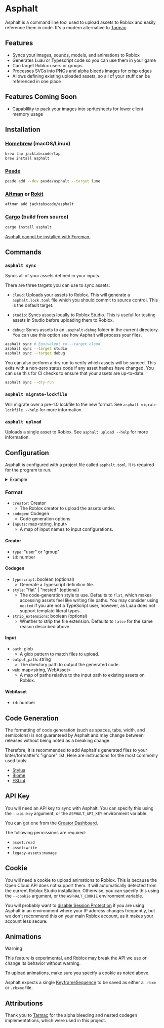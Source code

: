 # Asphalt

Asphalt is a command line tool used to upload assets to Roblox and easily reference them in code.
It's a modern alternative to [Tarmac](https://github.com/Roblox/Tarmac).

## Features

-   Syncs your images, sounds, models, and animations to Roblox
-   Generates Luau or Typescript code so you can use them in your game
-   Can target Roblox users or groups
-   Processes SVGs into PNGs and alpha bleeds images for crisp edges
-   Allows defining existing uploaded assets, so all of your stuff can be referenced in one place

## Features Coming Soon
-  Capablility to pack your images into spritesheets for lower client memory usage

## Installation

### [Homebrew](https://brew.sh) (macOS/Linux)

```bash
brew tap jacktabscode/tap
brew install asphalt
```

### [Pesde](https://github.com/pesde-pkg/pesde)
```bash
pesde add --dev pesde/asphalt --target lune
```

### [Aftman](https://github.com/lpghatguy/aftman) or [Rokit](https://github.com/rojo-rbx/rokit)

```bash
aftman add jacktabscode/asphalt
```

### [Cargo](https://crates.io/crates/asphalt) (build from source)

```bash
cargo install asphalt
```

[Asphalt cannot be installed with Foreman.](https://github.com/Roblox/foreman/issues/97)

## Commands

### `asphalt sync`

Syncs all of your assets defined in your inputs.

There are three targets you can use to sync assets:

-   `cloud`: Uploads your assets to Roblox. This will generate a `asphalt.lock.toml` file which you should commit to source control. This is the default target.

-   `studio`: Syncs assets locally to Roblox Studio. This is useful for testing assets in Studio before uploading them to Roblox.

-   `debug`: Syncs assets to an `.asphalt-debug` folder in the current directory. You can use this option see how Asphalt will process your files.

```bash
asphalt sync # Equivalent to --target cloud
asphalt sync --target studio
asphalt sync --target debug
```

You can also perform a dry run to verify which assets will be synced. This exits with a non-zero status code if any asset hashes have changed. You can use this for CI checks to ensure that your assets are up-to-date.

```bash
asphalt sync --dry-run
```

### `asphalt migrate-lockfile`

Will migrate over a pre-1.0 lockfile to the new format. See `asphalt migrate-lockfile --help` for more information.

### `asphalt upload`

Uploads a single asset to Roblox. See `asphalt upload --help` for more information.

## Configuration

Asphalt is configured with a project file called `asphalt.toml`. It is required for the program to run.

<details>
<summary>Example</summary>

```toml
[creator]
type = "user"
id = 9670971

[codegen]
typescript = true
style = "flat"

[inputs.assets]
path = "assets/**/*"
output_path = "src/shared"

[inputs.assets.web]
"some_sound_on_roblox.ogg" = { id = 123456789 }
"some_image_on_roblox.png" = { id = 987654321 }
```

</details>

### Format

-   `creator`: Creator
	-   The Roblox creator to upload the assets under.
-   `codegen`: Codegen
	-   Code generation options.
-	`inputs`: map<string, Input>
	-   A map of input names to input configurations.

#### Creator

-	`type`: "user" or "group"
-	`id`: number

#### Codegen

-   `typescript`: boolean (optional)
    -   Generate a Typescript definition file.
-   `style`: "flat" | "nested" (optional)
    -   The code-generation style to use. Defaults to `flat`, which makes accessing assets feel like writing file paths. You may consider using `nested` if you are not a TypeScript user, however, as Luau does not support template literal types.
-   `strip_extensions`: boolean (optional)
    -   Whether to strip the file extension. Defaults to `false` for the same reason described above.

#### Input
-	`path`: glob
	-	A glob pattern to match files to upload.
-	`output_path`: string
	-	The directory path to output the generated code.
-	`web`: map<string, WebAsset>
	-	A map of paths relative to the input path to existing assets on Roblox.

#### WebAsset

-   `id`: number

## Code Generation
The formatting of code generation (such as spaces, tabs, width, and semicolons) is not guaranteed by Asphalt and may change between releases without being noted as a breaking change.

Therefore, it is recommended to add Asphalt's generated files to your linter/formatter's "ignore" list. Here are instructions for the most commonly used tools:

- [Stylua](https://github.com/JohnnyMorganz/StyLua?tab=readme-ov-file#glob-filtering)
- [Biome](https://biomejs.dev/guides/configure-biome/#ignore-files)
- [ESLint](https://eslint.org/docs/latest/use/configure/ignore)

## API Key

You will need an API key to sync with Asphalt. You can specify this using the `--api-key` argument, or the `ASPHALT_API_KEY` environment variable.

You can get one from the [Creator Dashboard](https://create.roblox.com/dashboard/credentials).

The following permissions are required:
- `asset:read`
- `asset:write`
- `legacy-assets:manage`

## Cookie
You will need a cookie to upload animations to Roblox. This is because the Open Cloud API does not support them. It will automatically detected from the current Roblox Studio installation. Otherwise, you can specify this using the `--cookie` argument, or the `ASPHALT_COOKIE` environment variable.

You will probably want to [disable Session Protection](https://create.roblox.com/settings/advanced) if you are using Asphalt in an environment where your IP address changes frequently, but we don't recommend this on your main Roblox account, as it makes your account less secure.

## Animations

> [!WARNING]
> This feature is experimental, and Roblox may break the API we use or change its behavior without warning.

To upload animations, make sure you specify a cookie as noted above.

Asphalt expects a single [KeyframeSequence](https://create.roblox.com/docs/reference/engine/classes/KeyframeSequence) to be saved as either a `.rbxm` or `.rbxmx` file.

## Attributions

Thank you to [Tarmac](https://github.com/Roblox/tarmac) for the alpha bleeding and nested codegen implementations, which were used in this project.

